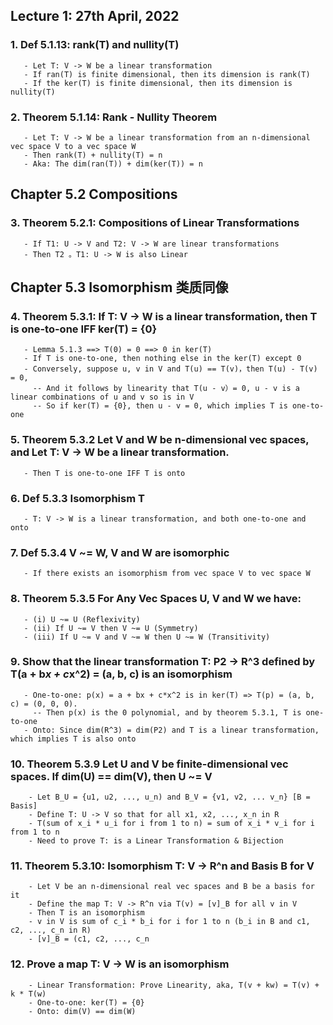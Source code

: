 ## Lecture 1: 27th April, 2022

### 1. Def 5.1.13: rank(T) and nullity(T)
       - Let T: V -> W be a linear transformation
       - If ran(T) is finite dimensional, then its dimension is rank(T)
       - If the ker(T) is finite dimensional, then its dimension is nullity(T)
      
### 2. Theorem 5.1.14: Rank - Nullity Theorem
       - Let T: V -> W be a linear transformation from an n-dimensional vec space V to a vec space W
       - Then rank(T) + nullity(T) = n
       - Aka: The dim(ran(T)) + dim(ker(T)) = n
      

## Chapter 5.2 Compositions 

### 3. Theorem 5.2.1: Compositions of Linear Transformations 
       - If T1: U -> V and T2: V -> W are linear transformations
       - Then T2 。T1: U -> W is also Linear
       
       
## Chapter 5.3 Isomorphism 类质同像

### 4. Theorem 5.3.1: If T: V -> W is a linear transformation, then T is one-to-one IFF ker(T) = {0}
       - Lemma 5.1.3 ==> T(0) = 0 ==> 0 in ker(T)
       - If T is one-to-one, then nothing else in the ker(T) except 0
       - Conversely, suppose u, v in V and T(u) == T(v)，then T(u) - T(v) = 0, 
         -- And it follows by linearity that T(u - v）= 0, u - v is a linear combinations of u and v so is in V
         -- So if ker(T) = {0}, then u - v = 0, which implies T is one-to-one
         
### 5. Theorem 5.3.2 Let V and W be n-dimensional vec spaces, and Let T: V -> W be a linear transformation. 
       - Then T is one-to-one IFF T is onto
       
### 6. Def 5.3.3 Isomorphism T
       - T: V -> W is a linear transformation, and both one-to-one and onto
       
### 7. Def 5.3.4 V ~= W, V and W are isomorphic
       - If there exists an isomorphism from vec space V to vec space W
      
### 8. Theorem 5.3.5 For Any Vec Spaces U, V and W we have:
       - (i) U ~= U (Reflexivity)
       - (ii) If U ~= V then V ~= U (Symmetry)
       - (iii) If U ~= V and V ~= W then U ~= W (Transitivity)
       
### 9. Show that the linear transformation T: P2 -> R^3 defined by T(a + b*x + c*x^2) = (a, b, c) is an isomorphism
       - One-to-one: p(x) = a + bx + c*x^2 is in ker(T) => T(p) = (a, b, c) = (0, 0, 0). 
         -- Then p(x) is the 0 polynomial, and by theorem 5.3.1, T is one-to-one
       - Onto: Since dim(R^3) = dim(P2) and T is a linear transformation, which implies T is also onto
       
### 10. Theorem 5.3.9 Let U and V be finite-dimensional vec spaces. If dim(U) == dim(V), then U ~= V
        - Let B_U = {u1, u2, ..., u_n) and B_V = {v1, v2, ... v_n} [B = Basis]
        - Define T: U -> V so that for all x1, x2, ..., x_n in R
        - T(sum of x_i * u_i for i from 1 to n) = sum of x_i * v_i for i from 1 to n
        - Need to prove T: is a Linear Transformation & Bijection
        
### 11. Theorem 5.3.10: Isomorphism T: V -> R^n and Basis B for V
        - Let V be an n-dimensional real vec spaces and B be a basis for it
        - Define the map T: V -> R^n via T(v) = [v]_B for all v in V
        - Then T is an isomorphism
        - v in V is sum of c_i * b_i for i for 1 to n (b_i in B and c1, c2, ..., c_n in R)
        - [v]_B = (c1, c2, ..., c_n
        
### 12. Prove a map T: V -> W is an isomorphism
        - Linear Transformation: Prove Linearity, aka, T(v + kw) = T(v) + k * T(w)
        - One-to-one: ker(T) = {0}
        - Onto: dim(V) == dim(W)
        
        































































         
         
         
         
         
         
         
         
         
         
         
         
         
         
         
